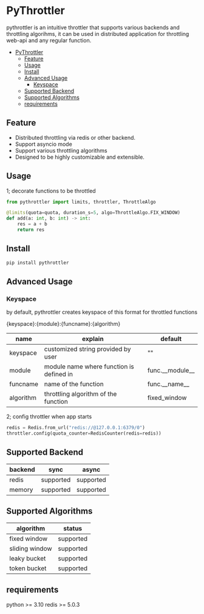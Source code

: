 # PyThrottler

pythrottler is an intuitive throttler that supports various backends and throttling algorihms, it can be used in distributed application for throttling web-api and any regular function.

- [PyThrottler](#pythrottler)
  - [Feature](#feature)
  - [Usage](#usage)
  - [Install](#install)
  - [Advanced Usage](#advanced-usage)
    - [Keyspace](#keyspace)
  - [Supported Backend](#supported-backend)
  - [Supported Algorithms](#supported-algorithms)
  - [requirements](#requirements)

## Feature

- Distributed throttling via redis or other backend.
- Support asyncio mode
- Support various throttling algorithms
- Designed to be highly customizable and extensible.

## Usage

1; decorate functions to be throttled

```python
from pythrottler import limits, throttler, ThrottleAlgo

@limits(quota=quota, duration_s=5, algo=ThrottleAlgo.FIX_WINDOW)
def add(a: int, b: int) -> int:
    res = a + b
    return res
```

## Install

```bash
pip install pythrottler
```

## Advanced Usage

### Keyspace

by default, pythrottler creates keyspace of this format for throttled functions

{keyspace}:{module}:{funcname}:{algorithm}

| name | explain | default |
| -  | -  | -|
| keyspace | customized string provided by user | "" |
| module | module name where function is defined in | func.\_\_module__ |
| funcname | name of the function | func.\_\_name__ |
| algorithm | throttling algorithm of the function | fixed_window |

2; config throttler when app starts

```python
redis = Redis.from_url("redis://@127.0.0.1:6379/0")
throttler.config(quota_counter=RedisCounter(redis=redis))
```

## Supported Backend

| backend | sync | async |
| - | - | - |
| redis | supported | supported |
| memory | supported | supported |

## Supported Algorithms

| algorithm | status |
| - | -|
| fixed window | supported |
| sliding window | supported |
| leaky bucket | supported |
| token bucket | supported |

## requirements

python >= 3.10
redis >= 5.0.3
